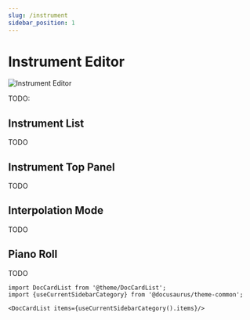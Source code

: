```yaml
---
slug: /instrument
sidebar_position: 1
---
```


# Instrument Editor

![Instrument Editor](/img/editor/instrument-editor.png)

TODO:

## Instrument List

TODO

## Instrument Top Panel

TODO

## Interpolation Mode

TODO

## Piano Roll

TODO

```mdx-code-block
import DocCardList from '@theme/DocCardList';
import {useCurrentSidebarCategory} from '@docusaurus/theme-common';

<DocCardList items={useCurrentSidebarCategory().items}/>
```